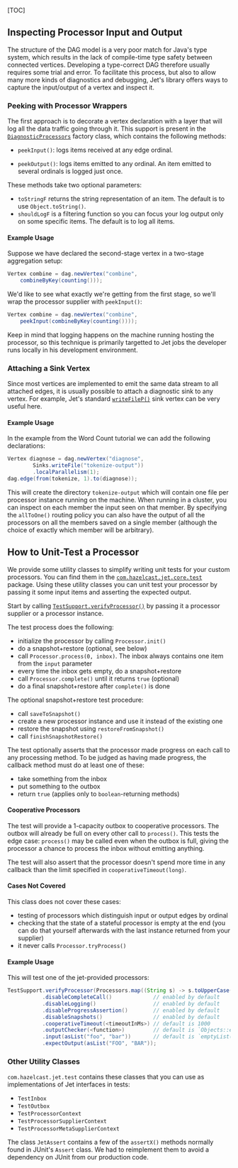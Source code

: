 [TOC]

## Inspecting Processor Input and Output

The structure of the DAG model is a very poor match for Java's type
system, which results in the lack of compile-time type safety between
connected vertices. Developing a type-correct DAG therefore usually
requires some trial and error. To facilitate this process, but also to
allow many more kinds of diagnostics and debugging, Jet's library offers
ways to capture the input/output of a vertex and inspect it.

### Peeking with Processor Wrappers

The first approach is to decorate a vertex declaration with a layer that
will log all the data traffic going through it. This support is present
in the
[`DiagnosticProcessors`](http://docs.hazelcast.org/docs/jet/latest-dev/javadoc/com/hazelcast/jet/core/processor/DiagnosticProcessors.html)
factory class, which contains the following methods:

* `peekInput()`: logs items received at any edge ordinal.

* `peekOutput()`: logs items emitted to any ordinal. An item emitted to 
  several ordinals is logged just once.

These methods take two optional parameters:

* `toStringF` returns the string representation of an item. The default
  is to use `Object.toString()`.
* `shouldLogF` is a filtering function so you can focus your log output
  only on some specific items. The default is to log all items.

#### Example Usage

Suppose we have declared the second-stage vertex in a two-stage
aggregation setup:

```java
Vertex combine = dag.newVertex("combine", 
    combineByKey(counting()));
```

We'd like to see what exactly we're getting from the first stage, so
we'll wrap the processor supplier with `peekInput()`:

```java
Vertex combine = dag.newVertex("combine", 
    peekInput(combineByKey(counting())));
```

Keep in mind that logging happens on the machine running hosting the
processor, so this technique is primarily targetted to Jet jobs the
developer runs locally in his development environment.

### Attaching a Sink Vertex

Since most vertices are implemented to emit the same data stream to all
attached edges, it is usually possible to attach a diagnostic sink to
any vertex. For example, Jet's standard
[`writeFileP()`](http://docs.hazelcast.org/docs/jet/latest-dev/javadoc/com/hazelcast/jet/core/processor/SinkProcessors.html#writeFileP-java.lang.String-)
sink vertex can be very useful here.

#### Example Usage

In the example from the Word Count tutorial we can add the following
declarations:

```java
Vertex diagnose = dag.newVertex("diagnose",
        Sinks.writeFile("tokenize-output"))
        .localParallelism(1);
dag.edge(from(tokenize, 1).to(diagnose));
```

This will create the directory `tokenize-output` which will contain one
file per processor instance running on the machine. When running in a
cluster, you can inspect on each member the input seen on that member.
By specifying the `allToOne()` routing policy you can also have the
output of all the processors on all the members saved on a single member
(although the choice of exactly which member will be arbitrary).

## How to Unit-Test a Processor

We provide some utility classes to simplify writing unit tests for your custom processors. You can find them in the
[`com.hazelcast.jet.core.test`](http://docs.hazelcast.org/docs/jet/latest-dev/javadoc/com/hazelcast/jet/core/test/package-summary.html)
package. Using these utility classes you can unit test your processor by
passing it some input items and asserting the expected output.

Start by calling
[`TestSupport.verifyProcessor()`](http://docs.hazelcast.org/docs/jet/latest-dev/javadoc/com/hazelcast/jet/core/test/TestSupport.html#verifyProcessor-com.hazelcast.jet.core.ProcessorSupplier-)
by passing it a processor supplier or a processor instance.

The test process does the following:

* initialize the processor by calling `Processor.init()`
* do a snapshot+restore (optional, see below)
* call `Processor.process(0, inbox)`. The inbox always contains one
  item from the `input` parameter
* every time the inbox gets empty, do a snapshot+restore
* call `Processor.complete()` until it returns `true` (optional)
* do a final snapshot+restore after `complete()` is done

The optional snapshot+restore test procedure:

* call `saveToSnapshot()`
* create a new processor instance and use it instead of the existing one
* restore the snapshot using `restoreFromSnapshot()`
* call `finishSnapshotRestore()`

The test optionally asserts that the processor made progress on each call to any processing method. To be judged as having made progress, the callback method must do at least one of these:

* take something from the inbox
* put something to the outbox
* return `true` (applies only to `boolean`-returning methods)

#### Cooperative Processors

The test will provide a 1-capacity outbox to cooperative processors. The
outbox will already be full on every other call to `process()`. This
tests the edge case: `process()` may be called even when the outbox is
full, giving the processor a chance to process the inbox without
emitting anything.

The test will also assert that the processor doesn't spend more time in
any callback than the limit specified in `cooperativeTimeout(long)`.

#### Cases Not Covered

This class does not cover these cases:

* testing of processors which distinguish input or output edges by
  ordinal
* checking that the state of a stateful processor is empty at the end
  (you can do that yourself afterwards with the last instance returned
  from your supplier)
* it never calls `Processor.tryProcess()`

#### Example Usage

This will test one of the jet-provided processors:

```java
TestSupport.verifyProcessor(Processors.map((String s) -> s.toUpperCase()))
           .disableCompleteCall()             // enabled by default
           .disableLogging()                  // enabled by default
           .disableProgressAssertion()        // enabled by default
           .disableSnapshots()                // enabled by default
           .cooperativeTimeout(<timeoutInMs>) // default is 1000
           .outputChecker(<function>)         // default is `Objects::equal`
           .input(asList("foo", "bar"))       // default is `emptyList()`
           .expectOutput(asList("FOO", "BAR"));
```

### Other Utility Classes

`com.hazelcast.jet.test` contains these classes that you can use as
implementations of Jet interfaces in tests:

* `TestInbox`
* `TestOutbox`
* `TestProcessorContext`
* `TestProcessorSupplierContext`
* `TestProcessorMetaSupplierContext`

The class `JetAssert` contains a few of the `assertX()` methods normally
found in JUnit's `Assert` class. We had to reimplement them to avoid a
dependency on JUnit from our production code.
